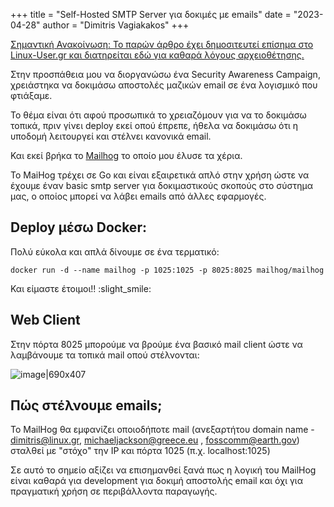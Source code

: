 +++
title = "Self-Hosted SMTP Server για δοκιμές με emails"
date = "2023-04-28"
author = "Dimitris Vagiakakos"
+++

[Σημαντική Ανακοίνωση: Το παρών άρθρο έχει δημοσιτευτεί επίσημα στο Linux-User.gr και διατηρείται εδώ για καθαρά λόγους αρχειοθέτησης.](https://linux-user.gr/t/self-hosted-smtp-server-gia-dokimes-me-emails/4920/5)

Στην προσπάθεια μου να διοργανώσω ένα Security Awareness Campaign, χρειάστηκα να δοκιμάσω αποστολές μαζικών email σε ένα λογισμικό που φτιάξαμε.

Το θέμα είναι ότι αφού προσωπικά το χρειαζόμουν για να το δοκιμάσω τοπικά, πριν γίνει deploy εκεί οπού έπρεπε, ήθελα να δοκιμάσω ότι η υποδομή λειτουργεί και στέλνει κανονικά email.

Και εκεί βρήκα το [Mailhog](https://github.com/mailhog/MailHog) το οποίο μου έλυσε τα χέρια.

Το MaiHog τρέχει σε Go και είναι εξαιρετικά απλό στην χρήση ώστε να έχουμε έναν basic smtp server για δοκιμαστικούς σκοπούς στο σύστημα μας, ο οποίος μπορεί να λάβει emails από άλλες εφαρμογές.

## Deploy μέσω Docker:

Πολύ εύκολα και απλά δίνουμε σε ένα τερματικό:
```
docker run -d --name mailhog -p 1025:1025 -p 8025:8025 mailhog/mailhog
```
Και είμαστε έτοιμοι!! :slight_smile: 

## Web Client
Στην πόρτα 8025 μπορούμε να βρούμε ένα βασικό mail client ώστε να λαμβάνουμε τα τοπικά mail οπού στέλνονται:

![image|690x407](https://linux-user.gr/uploads/default/original/2X/c/cbb5d6389561223a2a1f3df23a31857bf6674845.png)

## Πώς στέλνουμε emails;

Το MailHog θα εμφανίζει οποιοδήποτε mail (ανεξαρτήτου domain name - dimitris@linux.gr, michaeljackson@greece.eu , fosscomm@earth.gov) σταλθεί με "στόχο" την ΙΡ και πόρτα 1025 (π.χ. localhost:1025)


Σε αυτό το σημείο αξίζει να επισημανθεί ξανά πως η λογική του MailHog είναι καθαρά για development για δοκιμή αποστολής email και όχι για πραγματική χρήση σε περιβάλλοντα παραγωγής.
